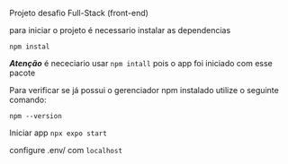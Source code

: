 Projeto desafio Full-Stack (front-end)

para iniciar o projeto é necessario instalar as dependencias

```
npm instal
```

**_Atenção_** é nececiario usar `npm intall` pois o app foi iniciado com esse pacote

Para verificar se já possui o gerenciador npm instalado utilize o seguinte comando:

```
npm --version
```

Iniciar app `npx expo start`

configure .env/ com `localhost`
